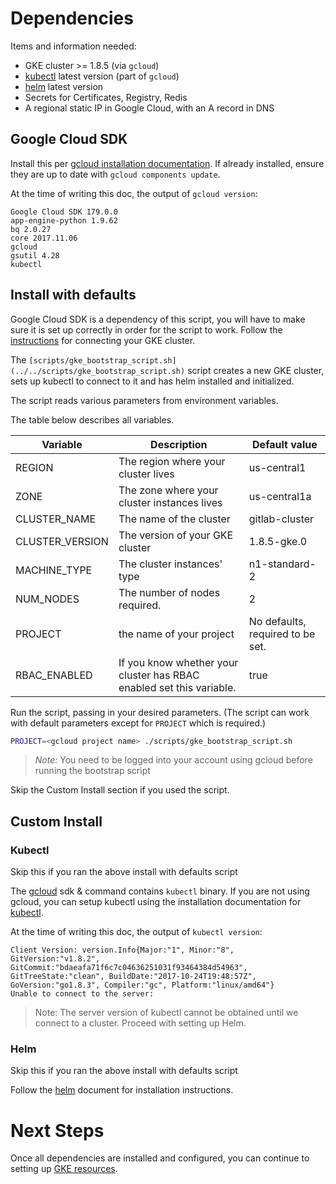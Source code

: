 # Dependencies

Items and information needed:
- GKE cluster >= 1.8.5 (via `gcloud`)
- [kubectl][] latest version (part of `gcloud`)
- [helm][] latest version
- Secrets for Certificates, Registry, Redis
- A regional static IP in Google Cloud, with an A record in DNS

## Google Cloud SDK

Install this per [gcloud installation documentation][gcloud-install].
If already installed, ensure they are up to date with `gcloud components update`.

At the time of writing this doc, the output of `gcloud version`:

```
Google Cloud SDK 179.0.0
app-engine-python 1.9.62
bq 2.0.27
core 2017.11.06
gcloud
gsutil 4.28
kubectl
```

## Install with defaults

Google Cloud SDK is a dependency of this script, you will have to make sure it is set up correctly in order for the script to work. Follow the [instructions](../helm/README.md#connect-to-the-cluster) for connecting your GKE cluster.

The `[scripts/gke_bootstrap_script.sh](../../scripts/gke_bootstrap_script.sh)` script creates a new GKE cluster, sets up kubectl to connect to it and has helm installed and initialized.

The script reads various parameters from environment variables.

The table below describes all variables.

| Variable        | Description                                                          | Default value                    |
|-----------------|----------------------------------------------------------------------|----------------------------------|
| REGION          | The region where your cluster lives                                  | us-central1                      |
| ZONE            | The zone where your cluster instances lives                          | us-central1a                     |
| CLUSTER_NAME    | The name of the cluster                                              | gitlab-cluster                   |
| CLUSTER_VERSION | The version of your GKE cluster                                      | 1.8.5-gke.0                      |
| MACHINE_TYPE    | The cluster instances' type                                          | n1-standard-2                    |
| NUM_NODES       | The number of nodes required.                                        | 2                                |
| PROJECT         | the name of your project                                             | No defaults, required to be set. |
| RBAC_ENABLED    | If you know whether your cluster has RBAC enabled set this variable. | true                             |

Run the script, passing in your desired parameters. (The script can work with default parameters except for `PROJECT` which is required.)

```bash
PROJECT=<gcloud project name> ./scripts/gke_bootstrap_script.sh
```

> *Note:* You need to be logged into your account using gcloud before running the bootstrap script

 Skip the Custom Install section if you used the script.

## Custom Install

### Kubectl

Skip this if you ran the above install with defaults script

The [gcloud][] sdk & command contains `kubectl` binary. If you are not using gcloud,
you can setup kubectl using the installation documentation for [kubectl][].

At the time of writing this doc, the output of `kubectl version`:

```
Client Version: version.Info{Major:"1", Minor:"8", GitVersion:"v1.8.2", GitCommit:"bdaeafa71f6c7c04636251031f93464384d54963", GitTreeState:"clean", BuildDate:"2017-10-24T19:48:57Z", GoVersion:"go1.8.3", Compiler:"gc", Platform:"linux/amd64"}
Unable to connect to the server:
```

> Note: The server version of kubectl cannot be obtained until we connect to a
cluster. Proceed with setting up Helm.

### Helm

Skip this if you ran the above install with defaults script

Follow the [helm][] document for installation instructions.

# Next Steps

Once all dependencies are installed and configured, you can continue to setting up
[GKE resources](resources.md).

[gcloud]: https://cloud.google.com/sdk/gcloud/
[gcloud-install]: https://cloud.google.com/sdk/docs/quickstarts
[kubectl]: https://kubernetes.io/docs/tasks/tools/install-kubectl/
[helm]: ../helm/README.md
